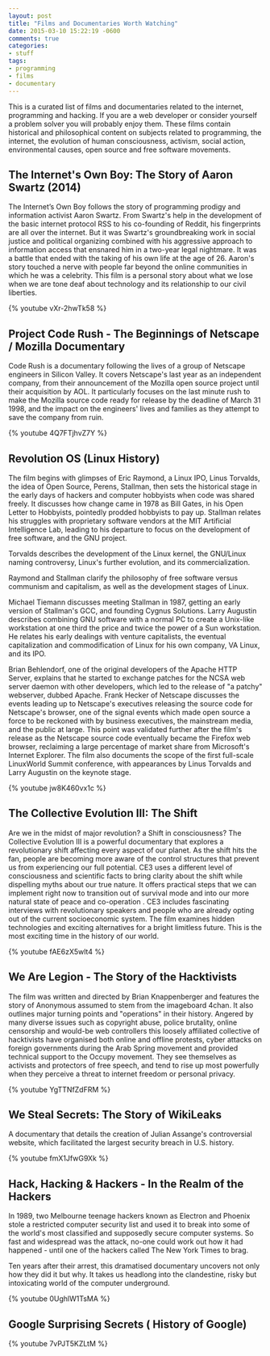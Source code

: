 ```yaml
---
layout: post
title: "Films and Documentaries Worth Watching"
date: 2015-03-10 15:22:19 -0600
comments: true
categories: 
- stuff
tags:
- programming
- films
- documentary
---
```


This is a curated list of films and documentaries related to the internet, programming and hacking. If you are a web developer or consider yourself a problem solver you will probably enjoy them. These films contain historical and philosophical content on subjects related to programming, the internet, the evolution of human consciousness, activism, social action, environmental causes, open source and free software movements. 
<!--more-->
## The Internet's Own Boy: The Story of Aaron Swartz (2014)

The Internet’s Own Boy follows the story of programming prodigy and information activist Aaron Swartz. From Swartz's help in the development of the basic internet protocol RSS to his co-founding of Reddit, his fingerprints are all over the internet. But it was Swartz's groundbreaking work in social justice and political organizing combined with his aggressive approach to information access that ensnared him in a two-year legal nightmare. It was a battle that ended with the taking of his own life at the age of 26. Aaron's story touched a nerve with people far beyond the online communities in which he was a celebrity. This film is a personal story about what we lose when we are tone deaf about technology and its relationship to our civil liberties.

{% youtube vXr-2hwTk58 %}

## Project Code Rush - The Beginnings of Netscape / Mozilla Documentary

Code Rush is a documentary following the lives of a group of Netscape engineers in Silicon Valley. It covers Netscape's last year as an independent company, from their announcement of the Mozilla open source project until their acquisition by AOL. It particularly focuses on the last minute rush to make the Mozilla source code ready for release by the deadline of March 31 1998, and the impact on the engineers' lives and families as they attempt to save the company from ruin.

{% youtube 4Q7FTjhvZ7Y %}

## Revolution OS (Linux History)

The film begins with glimpses of Eric Raymond, a Linux IPO, Linus Torvalds, the idea of Open Source, Perens, Stallman, then sets the historical stage in the early days of hackers and computer hobbyists when code was shared freely. It discusses how change came in 1978 as Bill Gates, in his Open Letter to Hobbyists, pointedly prodded hobbyists to pay up. Stallman relates his struggles with proprietary software vendors at the MIT Artificial Intelligence Lab, leading to his departure to focus on the development of free software, and the GNU project.   

Torvalds describes the development of the Linux kernel, the GNU/Linux naming controversy, Linux's further evolution, and its commercialization.   

Raymond and Stallman clarify the philosophy of free software versus communism and capitalism, as well as the development stages of Linux.  

Michael Tiemann discusses meeting Stallman in 1987, getting an early version of Stallman's GCC, and founding Cygnus Solutions.
Larry Augustin describes combining GNU software with a normal PC to create a Unix-like workstation at one third the price and twice the power of a Sun workstation. He relates his early dealings with venture capitalists, the eventual capitalization and commodification of Linux for his own company, VA Linux, and its IPO.

Brian Behlendorf, one of the original developers of the Apache HTTP Server, explains that he started to exchange patches for the NCSA web server daemon with other developers, which led to the release of "a patchy" webserver, dubbed Apache.
Frank Hecker of Netscape discusses the events leading up to Netscape's executives releasing the source code for Netscape's browser, one of the signal events which made open source a force to be reckoned with by business executives, the mainstream media, and the public at large. This point was validated further after the film's release as the Netscape source code eventually became the Firefox web browser, reclaiming a large percentage of market share from Microsoft's Internet Explorer.
The film also documents the scope of the first full-scale LinuxWorld Summit conference, with appearances by Linus Torvalds and Larry Augustin on the keynote stage.

{% youtube jw8K460vx1c %}


## The Collective Evolution III: The Shift

Are we in the midst of major revolution?  a Shift in consciousness? The Collective Evolution III is a powerful documentary that explores a revolutionary shift affecting every aspect of our planet. As the shift hits the fan, people are becoming more aware of the control structures that prevent us from experiencing our full potential. CE3 uses a different level of consciousness and scientific facts to bring clarity about the shift while dispelling myths about our true nature. It offers practical steps that we can implement right now to transition out of survival mode and into our more natural state of peace and co-operation . CE3 includes fascinating interviews with revolutionary speakers and people who are already opting out of the current socioeconomic system. The film examines hidden technologies and exciting alternatives for a bright limitless future. This is the most exciting time in the history of our world. 

{% youtube fAE6zX5wlt4 %}


## We Are Legion - The Story of the Hacktivists 

The film was written and directed by Brian Knappenberger and features the story of Anonymous assumed to stem from the imageboard 4chan. It also outlines major turning points and "operations" in their history. Angered by many diverse issues such as copyright abuse, police brutality, online censorship and would-be web controllers this loosely affiliated collective of hacktivists have organised both online and offline protests, cyber attacks on foreign governments during the Arab Spring movement and provided technical support to the Occupy movement. They see themselves as activists and protectors of free speech, and tend to rise up most powerfully when they perceive a threat to internet freedom or personal privacy.

{% youtube YgTTNfZdFRM %}


## We Steal Secrets: The Story of WikiLeaks 

A documentary that details the creation of Julian Assange's controversial website, which facilitated the largest security breach in U.S. history.

{% youtube fmX1JfwG9Xk %}


## Hack, Hacking & Hackers - In the Realm of the Hackers

In 1989, two Melbourne teenage hackers known as Electron and Phoenix stole a restricted computer security list and used it to break into some of the world's most classified and supposedly secure computer systems. So fast and widespread was the attack, no-one could work out how it had happened - until one of the hackers called The New York Times to brag. 

Ten years after their arrest, this dramatised documentary uncovers not only how they did it but why. It takes us headlong into the clandestine, risky but intoxicating world of the computer underground. 

{% youtube 0UghlW1TsMA %}


## Google Surprising Secrets ( History of Google)

{% youtube 7vPJT5KZLtM %}

